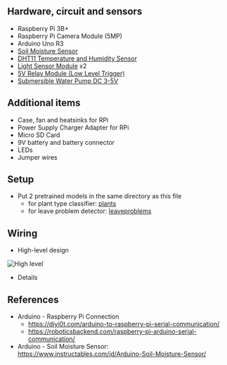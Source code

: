 ## Hardware, circuit and sensors
* Raspberry Pi 3B+
* Raspberry Pi Camera Module (5MP)
* Arduino Uno R3
* [Soil Moisture Sensor](https://www.smart-prototyping.com/Soil-Hygrometer-Detection-Module-Soil-Moisture-Sensor-For-Arduino.html)
* [DHT11 Temperature and Humidity Sensor](https://components101.com/sensors/dht11-temperature-sensor)
* [Light Sensor Module](https://www.makerfabs.com/light-sensor-module.html) x2
* [5V Relay Module (Low Level Trigger)](https://www.amazon.com/RLECS-Extension-Indicator-Household-Appliance/dp/B07YHJLCK6)
* [Submersible Water Pump DC 3-5V](https://www.flipkart.com/rich-hood-mini-micro-submersible-water-pump-dc-3-5v-low-noise-brushless-motor-diy-kit/p/itmd8ca66418265d)

## Additional items
* Case, fan and heatsinks for RPi
* Power Supply Charger Adapter for RPi
* Micro SD Card
* 9V battery and battery connector
* LEDs
* Jumper wires

## Setup
* Put 2 pretrained models in the same directory as this file
  * for plant type classifier: [plants](https://github.com/khoaDLuu/plantinum/releases/download/v1.0-beta/planttype.model)
  * for leave problem detector: [leaveproblems](https://github.com/khoaDLuu/plantinum/releases/download/v1.0-beta/leaveproblem.model)

## Wiring
* High-level design

![High level](https://user-images.githubusercontent.com/46435936/131376822-c9dd440f-9a64-415f-9f07-f7c5245636c2.png)

* Details

## References
* Arduino - Raspberry Pi Connection
  * https://diyi0t.com/arduino-to-raspberry-pi-serial-communication/
  * https://roboticsbackend.com/raspberry-pi-arduino-serial-communication/
* Arduino - Soil Moisture Sensor: https://www.instructables.com/id/Arduino-Soil-Moisture-Sensor/
